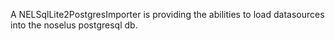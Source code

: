 A NELSqlLite2PostgresImporter is providing the abilities to load datasources into the noselus postgresql db.